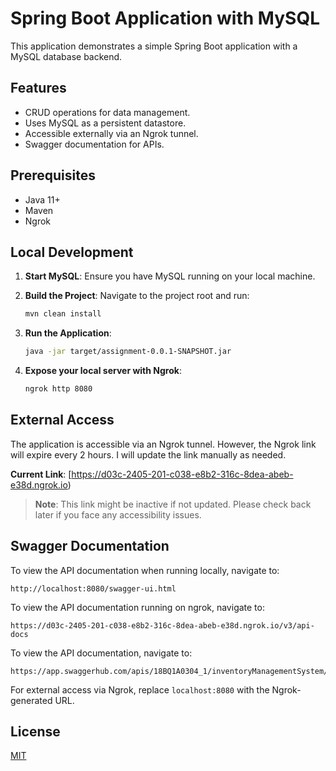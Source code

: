 # Spring Boot Application with MySQL

This application demonstrates a simple Spring Boot application with a MySQL database backend.

## Features

- CRUD operations for data management.
- Uses MySQL as a persistent datastore.
- Accessible externally via an Ngrok tunnel.
- Swagger documentation for APIs.

## Prerequisites

- Java 11+
- Maven
- Ngrok

## Local Development

1. **Start MySQL**:
   Ensure you have MySQL running on your local machine.

2. **Build the Project**:
   Navigate to the project root and run:
   ```bash
   mvn clean install
   ```

3. **Run the Application**:
   ```bash
   java -jar target/assignment-0.0.1-SNAPSHOT.jar
   ```

4. **Expose your local server with Ngrok**:
   ```bash
   ngrok http 8080
   ```

## External Access

The application is accessible via an Ngrok tunnel. However, the Ngrok link will expire every 2 hours. I will update the link manually as needed.

**Current Link**: [https://d03c-2405-201-c038-e8b2-316c-8dea-abeb-e38d.ngrok.io)


> **Note**: This link might be inactive if not updated. Please check back later if you face any accessibility issues.

## Swagger Documentation

To view the API documentation when running locally, navigate to:
```
http://localhost:8080/swagger-ui.html
```
To view the API documentation running on ngrok, navigate to:
```
https://d03c-2405-201-c038-e8b2-316c-8dea-abeb-e38d.ngrok.io/v3/api-docs
```
To view the API documentation, navigate to:
```
https://app.swaggerhub.com/apis/18BQ1A0304_1/inventoryManagementSystem/1.0.0
```

For external access via Ngrok, replace `localhost:8080` with the Ngrok-generated URL.

## License

[MIT](https://choosealicense.com/licenses/mit/)
